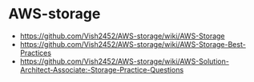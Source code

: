 # AWS-storage

- https://github.com/Vish2452/AWS-storage/wiki/AWS-Storage
- https://github.com/Vish2452/AWS-storage/wiki/AWS-Storage-Best-Practices
- https://github.com/Vish2452/AWS-storage/wiki/AWS-Solution-Architect-Associate:-Storage-Practice-Questions
